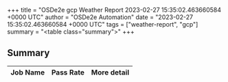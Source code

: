+++
title = "OSDe2e gcp Weather Report 2023-02-27 15:35:02.463660584 +0000 UTC"
author = "OSDe2e Automation"
date = "2023-02-27 15:35:02.463660584 +0000 UTC"
tags = ["weather-report", "gcp"]
summary = "<table class=\"summary\"></table>"
+++
## Summary

| Job Name | Pass Rate | More detail |
|----------|-----------|-------------|




